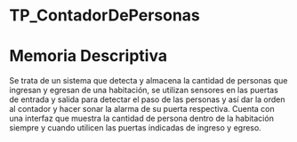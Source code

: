 # TP_ContadorDePersonas
# Memoria Descriptiva
Se trata de un sistema que detecta y almacena la cantidad de personas que ingresan y egresan de una habitación, se utilizan sensores en las puertas de entrada y salida para detectar el paso de las personas y así dar la orden al contador y hacer sonar la alarma de su puerta respectiva. Cuenta con una interfaz que muestra la cantidad de persona dentro de la habitación siempre y cuando utilicen las puertas indicadas de ingreso y egreso.
